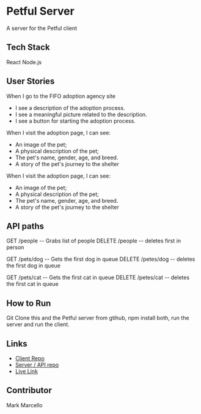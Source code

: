 # Petful Server

A server for the Petful client

## Tech Stack

React
Node.js

## User Stories


When I go to the FIFO adoption agency site

* I see a description of the adoption process.
* I see a meaningful picture related to the description.
* I see a button for starting the adoption process.

When I visit the adoption page, I can see:

* An image of the pet;
* A physical description of the pet;
* The pet's name, gender, age, and breed.
* A story of the pet's journey to the shelter

When I visit the adoption page, I can see:

* An image of the pet;
* A physical description of the pet;
* The pet's name, gender, age, and breed.
* A story of the pet's journey to the shelter


## API paths

GET /people -- Grabs list of people
DELETE /people -- deletes first in person

GET /pets/dog -- Gets the first dog in queue
DELETE /petes/dog -- deletes the first dog in queue

GET /pets/cat  -- Gets the first cat in queue
DELETE /petes/cat -- deletes the first cat in queue

## How to Run

Git Clone this and the Petful server from gtihub,
npm install both,
run the server and run the client. 

## Links
* [Client Repo](https://github.com/Mark-The-Dev/petful-client)
* [Server / API repo](https://github.com/Mark-The-Dev/petful-server)
* [Live Link](https://petful-client-brd5zlrzl.vercel.app/)


## Contributor

Mark Marcello